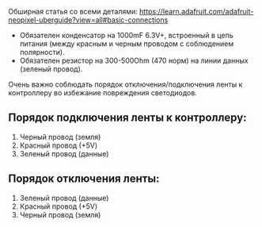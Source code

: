 
Обширная статья со всеми деталями: https://learn.adafruit.com/adafruit-neopixel-uberguide?view=all#basic-connections


- Обязателен конденсатор на 1000mF 6.3V+, встроенный в цепь питания (между красным и черным проводом с соблюдением полярности).
- Обязателен резистор на 300-500Ohm (470 норм) на линии данных (зеленый провод).


Очень важно соблюдать порядок отключения/подключения ленты к контроллеру во избежание повреждения светодиодов.

## Порядок подключения ленты к контроллеру:
1. Черный провод (земля)
2. Красный провод (+5V)
3. Зеленый провод (данные)

## Порядок отключения ленты:
1. Зеленый провод (данные)
2. Красный провод (+5V)
3. Черный провод (земля)
